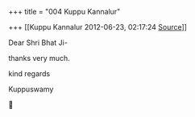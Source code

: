 +++
title = "004 Kuppu Kannalur"

+++
[[Kuppu Kannalur	2012-06-23, 02:17:24 [Source](https://groups.google.com/g/samskrita/c/Xn6oQHshDyI)]]



Dear Shri Bhat Ji-



thanks very much.



kind regards

Kuppuswamy  
  



